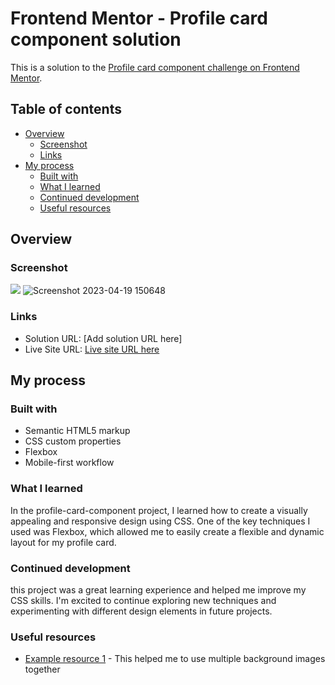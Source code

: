 
# Frontend Mentor - Profile card component solution

This is a solution to the [Profile card component challenge on Frontend Mentor](https://www.frontendmentor.io/challenges/profile-card-component-cfArpWshJ). 

## Table of contents

- [Overview](#overview)
  - [Screenshot](#screenshot)
  - [Links](#links)
- [My process](#my-process)
  - [Built with](#built-with)
  - [What I learned](#what-i-learned)
  - [Continued development](#continued-development)
  - [Useful resources](#useful-resources)


## Overview


### Screenshot

![](./screenshot.jpg)
![Screenshot 2023-04-19 150648](https://user-images.githubusercontent.com/130936157/233176627-8367214b-21b4-403b-8b29-f4a8cf74deed.png)



### Links

- Solution URL: [Add solution URL here]
- Live Site URL: [Live site URL here](https://khatias.github.io/profile-card-component/)

## My process

### Built with

- Semantic HTML5 markup
- CSS custom properties
- Flexbox
- Mobile-first workflow


### What I learned
In the profile-card-component project, I learned how to create a visually appealing and responsive design using CSS. One of the key techniques I used was Flexbox, which allowed me to easily create a flexible and dynamic layout for my profile card.



### Continued development

 this project was a great learning experience and helped me improve my CSS skills. I'm excited to continue exploring new techniques and experimenting with different design elements in future projects.


### Useful resources

- [Example resource 1](https://developer.mozilla.org/en-US/docs/Web/CSS/CSS_Backgrounds_and_Borders/Using_multiple_backgrounds) - This helped me to use multiple background images together


